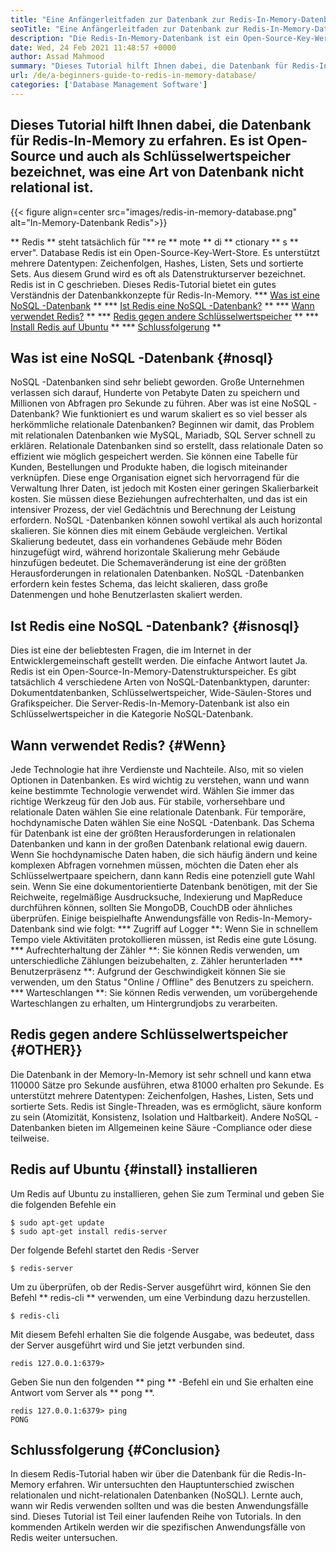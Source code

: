 ```yaml
---
title: "Eine Anfängerleitfaden zur Datenbank zur Redis-In-Memory-Datenbank" 
seoTitle: "Eine Anfängerleitfaden zur Datenbank zur Redis-In-Memory-Datenbank" 
description: "Die Redis-In-Memory-Datenbank ist ein Open-Source-Key-Wert-Store. Es wird auch als NoSQL -Datenbank bezeichnet. Dieses Redis -Tutorial führt Sie zu Kernkonzepten von Redis." 
date: Wed, 24 Feb 2021 11:48:57 +0000
author: Assad Mahmood
summary: "Dieses Tutorial hilft Ihnen dabei, die Datenbank für Redis-In-Memory zu erfahren. Es ist Open-Source und auch als Schlüsselwertspeicher bezeichnet, was eine Art von Datenbank nicht relational ist." 
url: /de/a-beginners-guide-to-redis-in-memory-database/
categories: ['Database Management Software']
---
```


## Dieses Tutorial hilft Ihnen dabei, die Datenbank für Redis-In-Memory zu erfahren. Es ist Open-Source und auch als Schlüsselwertspeicher bezeichnet, was eine Art von Datenbank nicht relational ist.

{{< figure align=center src="images/redis-in-memory-database.png" alt="In-Memory-Datenbank Redis">}}

** Redis ** steht tatsächlich für "** re ** mote ** di ** ctionary ** s ** erver". Database Redis ist ein Open-Source-Key-Wert-Store. Es unterstützt mehrere Datentypen: Zeichenfolgen, Hashes, Listen, Sets und sortierte Sets. Aus diesem Grund wird es oft als Datenstrukturserver bezeichnet. Redis ist in C geschrieben. Dieses Redis-Tutorial bietet ein gutes Verständnis der Datenbankkonzepte für Redis-In-Memory.
  *** [Was ist eine NoSQL -Datenbank][1] **
  *** [Ist Redis eine NoSQL -Datenbank?][2] **
  *** [Wann verwendet Redis?][3] **
  *** [Redis gegen andere Schlüsselwertspeicher][4] **
  *** [Install Redis auf Ubuntu][5] **
  *** [Schlussfolgerung][6] **

## Was ist eine NoSQL -Datenbank {#nosql}
NoSQL -Datenbanken sind sehr beliebt geworden. Große Unternehmen verlassen sich darauf, Hunderte von Petabyte Daten zu speichern und Millionen von Abfragen pro Sekunde zu führen. Aber was ist eine NoSQL -Datenbank? Wie funktioniert es und warum skaliert es so viel besser als herkömmliche relationale Datenbanken? Beginnen wir damit, das Problem mit relationalen Datenbanken wie MySQL, Mariadb, SQL Server schnell zu erklären.
Relationale Datenbanken sind so erstellt, dass relationale Daten so effizient wie möglich gespeichert werden. Sie können eine Tabelle für Kunden, Bestellungen und Produkte haben, die logisch miteinander verknüpfen. Diese enge Organisation eignet sich hervorragend für die Verwaltung Ihrer Daten, ist jedoch mit Kosten einer geringen Skalierbarkeit kosten. Sie müssen diese Beziehungen aufrechterhalten, und das ist ein intensiver Prozess, der viel Gedächtnis und Berechnung der Leistung erfordern.
NoSQL -Datenbanken können sowohl vertikal als auch horizontal skalieren. Sie können dies mit einem Gebäude vergleichen. Vertikal Skalierung bedeutet, dass ein vorhandenes Gebäude mehr Böden hinzugefügt wird, während horizontale Skalierung mehr Gebäude hinzufügen bedeutet. Die Schemaveränderung ist eine der größten Herausforderungen in relationalen Datenbanken. NoSQL -Datenbanken erfordern kein festes Schema, das leicht skalieren, dass große Datenmengen und hohe Benutzerlasten skaliert werden.

## Ist Redis eine NoSQL -Datenbank? {#isnosql}
Dies ist eine der beliebtesten Fragen, die im Internet in der Entwicklergemeinschaft gestellt werden. Die einfache Antwort lautet Ja. Redis ist ein Open-Source-In-Memory-Datenstrukturspeicher.
Es gibt tatsächlich 4 verschiedene Arten von NoSQL-Datenbanktypen, darunter: Dokumentdatenbanken, Schlüsselwertspeicher, Wide-Säulen-Stores und Grafikspeicher. Die Server-Redis-In-Memory-Datenbank ist also ein Schlüsselwertspeicher in die Kategorie NoSQL-Datenbank.

## Wann verwendet Redis? {#Wenn}
Jede Technologie hat ihre Verdienste und Nachteile. Also, mit so vielen Optionen in Datenbanken. Es wird wichtig zu verstehen, wann und wann keine bestimmte Technologie verwendet wird. Wählen Sie immer das richtige Werkzeug für den Job aus.
Für stabile, vorhersehbare und relationale Daten wählen Sie eine relationale Datenbank. Für temporäre, hochdynamische Daten wählen Sie eine NoSQL -Datenbank. Das Schema für Datenbank ist eine der größten Herausforderungen in relationalen Datenbanken und kann in der großen Datenbank relational ewig dauern.
Wenn Sie hochdynamische Daten haben, die sich häufig ändern und keine komplexen Abfragen vornehmen müssen, möchten die Daten eher als Schlüsselwertpaare speichern, dann kann Redis eine potenziell gute Wahl sein. Wenn Sie eine dokumentorientierte Datenbank benötigen, mit der Sie Reichweite, regelmäßige Ausdrucksuche, Indexierung und MapReduce durchführen können, sollten Sie MongoDB, CouchDB oder ähnliches überprüfen.
Einige beispielhafte Anwendungsfälle von Redis-In-Memory-Datenbank sind wie folgt:
  *** Zugriff auf Logger **: Wenn Sie in schnellem Tempo viele Aktivitäten protokollieren müssen, ist Redis eine gute Lösung.
  *** Aufrechterhaltung der Zähler **: Sie können Redis verwenden, um unterschiedliche Zählungen beizubehalten, z. Zähler herunterladen
  *** Benutzerpräsenz **: Aufgrund der Geschwindigkeit können Sie sie verwenden, um den Status "Online / Offline" des Benutzers zu speichern.
  *** Warteschlangen **: Sie können Redis verwenden, um vorübergehende Warteschlangen zu erhalten, um Hintergrundjobs zu verarbeiten.

## Redis gegen andere Schlüsselwertspeicher {#OTHER}}
Die Datenbank in der Memory-In-Memory ist sehr schnell und kann etwa 110000 Sätze pro Sekunde ausführen, etwa 81000 erhalten pro Sekunde. Es unterstützt mehrere Datentypen: Zeichenfolgen, Hashes, Listen, Sets und sortierte Sets. Redis ist Single-Threaden, was es ermöglicht, säure konform zu sein (Atomizität, Konsistenz, Isolation und Haltbarkeit). Andere NoSQL -Datenbanken bieten im Allgemeinen keine Säure -Compliance oder diese teilweise.

## Redis auf Ubuntu {#install} installieren
Um Redis auf Ubuntu zu installieren, gehen Sie zum Terminal und geben Sie die folgenden Befehle ein
```
$ sudo apt-get update 
$ sudo apt-get install redis-server
```
Der folgende Befehl startet den Redis -Server
```
$ redis-server
```
Um zu überprüfen, ob der Redis-Server ausgeführt wird, können Sie den Befehl ** redis-cli ** verwenden, um eine Verbindung dazu herzustellen.
```
$ redis-cli 
```
Mit diesem Befehl erhalten Sie die folgende Ausgabe, was bedeutet, dass der Server ausgeführt wird und Sie jetzt verbunden sind.
```
redis 127.0.0.1:6379>
```
Geben Sie nun den folgenden ** ping ** -Befehl ein und Sie erhalten eine Antwort vom Server als ** pong **.
```
redis 127.0.0.1:6379> ping
PONG
```

## Schlussfolgerung {#Conclusion}
In diesem Redis-Tutorial haben wir über die Datenbank für die Redis-In-Memory erfahren. Wir untersuchten den Hauptunterschied zwischen relationalen und nicht-relationalen Datenbanken (NoSQL). Lernte auch, wann wir Redis verwenden sollten und was die besten Anwendungsfälle sind. Dieses Tutorial ist Teil einer laufenden Reihe von Tutorials. In den kommenden Artikeln werden wir die spezifischen Anwendungsfälle von Redis weiter untersuchen.

  
[1]: #nosql
[2]: #isnosql
[3]: #when
[4]: #other
[5]: #install
[6]: #conclusion
